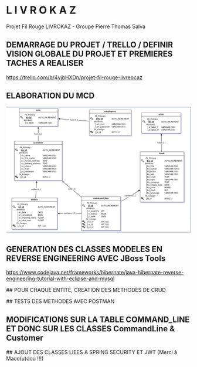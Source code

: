 # L I V R O K A Z
Projet Fil Rouge LIVROKAZ - Groupe Pierre Thomas Salva

## DEMARRAGE DU PROJET / TRELLO / DEFINIR VISION GLOBALE DU PROJET ET PREMIERES TACHES A REALISER
https://trello.com/b/4yjbHXDn/projet-fil-rouge-livreocaz

## ELABORATION DU MCD
![MLD](/MLD_20190117.png "MLD")

## GENERATION DES CLASSES MODELES EN REVERSE ENGINEERING AVEC JBoss Tools
https://www.codejava.net/frameworks/hibernate/java-hibernate-reverse-engineering-tutorial-with-eclipse-and-mysql

## POUR CHAQUE ENTITE, CREATION DES METHODES DE CRUD

## TESTS DES METHODES AVEC POSTMAN

## MODIFICATIONS SUR LA TABLE COMMAND_LINE ET DONC SUR LES CLASSES CommandLine & Customer

## AJOUT DES CLASSES LIEES A SPRING SECURITY ET JWT (Merci à Maco(u)dou !!!)
